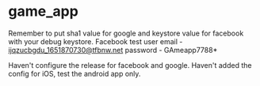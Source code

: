 # game_app
Remember to put sha1 value for google and keystore value for facebook with your debug keystore.
Facebook test user
    email - ijqzucbgdu_1651870730@tfbnw.net
    password - GAmeapp7788*

Haven't configure the release for facebook and google.
Haven't added the config for iOS, test the android app only.
